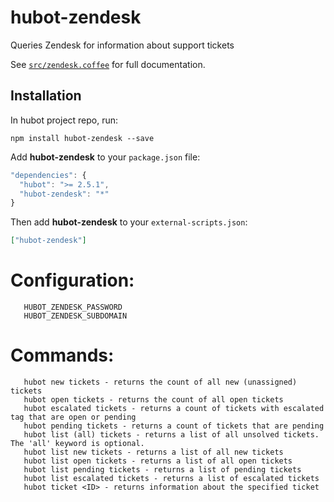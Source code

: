 # hubot-zendesk

Queries Zendesk for information about support tickets

See [`src/zendesk.coffee`](src/zendesk.coffee) for full documentation.

## Installation

In hubot project repo, run:

`npm install hubot-zendesk --save`

Add **hubot-zendesk** to your `package.json` file:

```javascript
"dependencies": {
  "hubot": ">= 2.5.1",
  "hubot-zendesk": "*"
}
```

Then add **hubot-zendesk** to your `external-scripts.json`:

```json
["hubot-zendesk"]
```

# Configuration:
```   HUBOT_ZENDESK_USER
   HUBOT_ZENDESK_PASSWORD
   HUBOT_ZENDESK_SUBDOMAIN
```
# Commands:
```   hubot (all) tickets - returns the total count of all unsolved tickets. The 'all' keyword is optional.
   hubot new tickets - returns the count of all new (unassigned) tickets
   hubot open tickets - returns the count of all open tickets
   hubot escalated tickets - returns a count of tickets with escalated tag that are open or pending
   hubot pending tickets - returns a count of tickets that are pending
   hubot list (all) tickets - returns a list of all unsolved tickets. The 'all' keyword is optional.
   hubot list new tickets - returns a list of all new tickets
   hubot list open tickets - returns a list of all open tickets
   hubot list pending tickets - returns a list of pending tickets
   hubot list escalated tickets - returns a list of escalated tickets
   hubot ticket <ID> - returns information about the specified ticket
```

